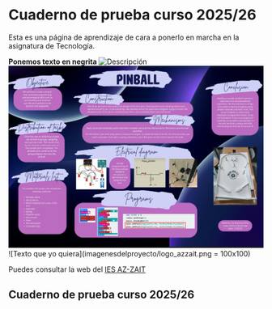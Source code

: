 # Cuaderno de prueba curso 2025/26
Esta es una página de aprendizaje de cara a ponerlo en marcha en la asignatura de Tecnología.

**Ponemos texto en negrita**
![Descripción](jhdsfhj.jpg)
![Prueba de subida de una imagen](documentos/CopiaPinball.jpg)
![Texto que yo quiera](imagenesdelproyecto/logo_azzait.png = 100x100)

Puedes consultar la web del [IES AZ-ZAIT](https://www.iesaz-zait.es)

## Cuaderno de prueba curso 2025/26
